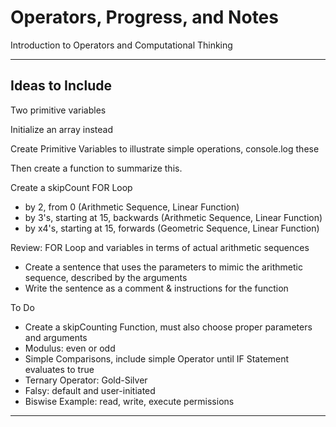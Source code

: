 # Operators, Progress, and Notes
Introduction to Operators and Computational Thinking

---

## Ideas to Include
Two primitive variables

Initialize an array instead

Create Primitive Variables to illustrate simple operations, console.log these

Then create a function to summarize this.

Create a skipCount FOR Loop
- by 2, from 0 (Arithmetic Sequence, Linear Function)
- by 3's, starting at 15, backwards (Arithmetic Sequence, Linear Function)
- by x4's, starting at 15, forwards (Geometric Sequence, Linear Function)

Review: FOR Loop and variables in terms of actual arithmetic sequences
- Create a sentence that uses the parameters to mimic the arithmetic sequence, described by the arguments
- Write the sentence as a comment & instructions for the function

To Do
- Create a skipCounting Function, must also choose proper parameters and arguments
- Modulus: even or odd
- Simple Comparisons, include simple Operator until IF Statement evaluates to true
- Ternary Operator: Gold-Silver
- Falsy: default and user-initiated
- Biswise Example: read, write, execute permissions

---

